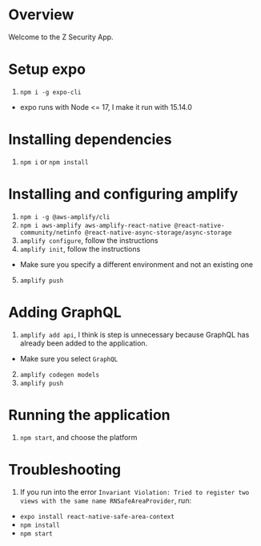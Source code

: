 # Overview

Welcome to the Z Security App.

# Setup expo

1. `npm i -g expo-cli`
  * expo runs with Node <= 17, I make it run with 15.14.0

# Installing dependencies

1. `npm i` or `npm install`

# Installing and configuring amplify

1. `npm i -g @aws-amplify/cli`
2. `npm i aws-amplify aws-amplify-react-native @react-native-community/netinfo @react-native-async-storage/async-storage`
3. `amplify configure`, follow the instructions
4. `amplify init`, follow the instructions 
  * Make sure you specify a different environment and not an existing one
5. `amplify push`

# Adding GraphQL

1. `amplify add api`, I think is step is unnecessary because GraphQL has already been added to the application.
  * Make sure you select `GraphQL`
2. `amplify codegen models`
3. `amplify push`

# Running the application

1. `npm start`, and choose the platform

# Troubleshooting

1. If you run into the error `Invariant Violation: Tried to register two views with the same name RNSafeAreaProvider`, run:
  * `expo install react-native-safe-area-context`
  * `npm install`
  * `npm start`